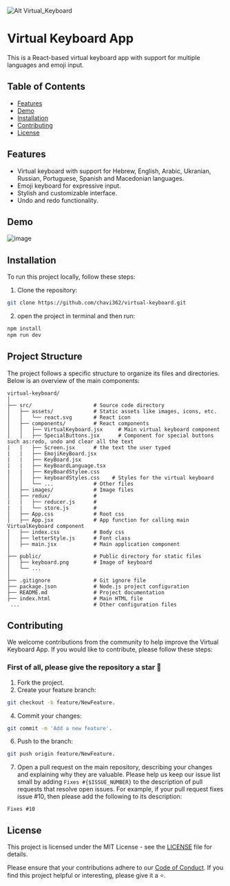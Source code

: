 ![Alt Virtual_Keyboard](https://github.com/solvman/virtual-keyboard/assets/4379350/947b49ba-c81d-484b-ae95-044452553101)

# Virtual Keyboard App

This is a React-based virtual keyboard app with support for multiple languages and emoji input.

## Table of Contents

-   [Features](#features)
-   [Demo](#demo)
-   [Installation](#installation)
-   [Contributing](#contributing)
-   [License](#license)

## Features

-   Virtual keyboard with support for Hebrew, English, Arabic, Ukranian, Russian, Portuguese, Spanish and Macedonian languages.
-   Emoji keyboard for expressive input.
-   Stylish and customizable interface.
-   Undo and redo functionality.

## Demo

![image](https://github.com/chavi362/virtual-keyboard/assets/140444217/1826a4d9-f853-43a3-a7fd-53f36ad57e1d)

## Installation

To run this project locally, follow these steps:

1. Clone the repository:

```bash
git clone https://github.com/chavi362/virtual-keyboard.git
```

2. open the project in terminal and then run:

```bash
npm install
npm run dev
```

## Project Structure

The project follows a specific structure to organize its files and directories. Below is an overview of the main components:

```plaintext
virtual-keyboard/
│
├── src/                    # Source code directory
│   ├── assets/             # Static assets like images, icons, etc.
│   │   └── react.svg       # React icon
│   ├── components/         # React components
│   │   ├── VirtualKeyboard.jsx     # Main virtual keyboard component
│   │   ├── SpecialButtons.jsx      # Component for special buttons such as:redo, undo and clear all the text
|   |   ├── Screen.jsx      # the text the user typed
|   |   ├── EmojiKeyBoard.jsx
|   |   ├── KeyBoard.jsx
|   |   ├── KeyBoardLanguage.tsx
|   |   ├── KeyBoardStylee.css
│   │   ├── keyboardStyles.css    # Styles for the virtual keyboard
│   │   └── ...             # Other files
│   ├── images/             # Image files
│   ├── redux/              # 
|   |   ├── reducer.js      # 
|   |   └── store.js        # 
│   ├── App.css             # Root css
│   ├── App.jsx             # App function for calling main VirtualKeyboard component
│   ├── index.css           # Body css
│   ├── letterStyle.js      # Font class
│   ├── main.jsx            # Main application component
│
├── public/                 # Public directory for static files
│   ├── keyboard.png        # Image of keyboard
│   └── ...
│
├── .gitignore              # Git ignore file
├── package.json            # Node.js project configuration
├── README.md               # Project documentation
├── index.html              # Main HTML file
 ...                        # Other configuration files
```

## Contributing

We welcome contributions from the community to help improve the Virtual Keyboard App. If you would like to contribute, please follow these steps:
<br>

### First of all, please give the repository a star 🌟

1. Fork the project.
2. Create your feature branch:

```bash
git checkout -b feature/NewFeature.
```

4. Commit your changes:

```bash
git commit -m 'Add a new feature'.
```

6. Push to the branch:

```bash
git push origin feature/NewFeature.
```

7. Open a pull request on the main repository, describing your changes and explaining why they are valuable.
   Please help us keep our issue list small by adding `Fixes #{$ISSUE_NUMBER}` to the description of pull requests that resolve open issues.
   For example, if your pull request fixes issue #10, then please add the following to its description:

```
Fixes #10
```

## License

This project is licensed under the MIT License - see the [LICENSE](/LICENSE) file for details.

Please ensure that your contributions adhere to our [Code of Conduct](CODE_OF_CONDUCT.md). If you find this project helpful or interesting, please give it a ⭐️.
